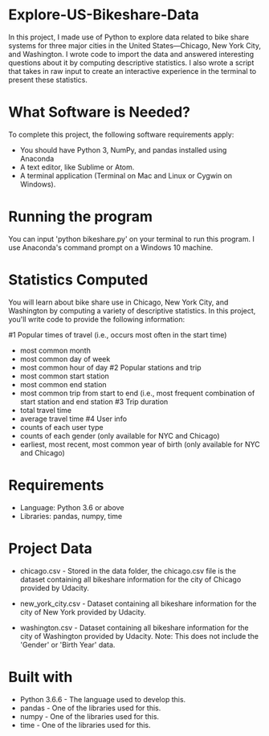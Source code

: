 # Explore-US-Bikeshare-Data
In this project, I made use of Python to explore data related to bike share systems for three major cities in the United States—Chicago, New York City, and Washington. I wrote code to import the data and answered interesting questions about it by computing descriptive statistics. I also wrote a script that takes in raw input to create an interactive experience in the terminal to present these statistics.

# What Software is Needed?
To complete this project, the following software requirements apply:
  - You should have Python 3, NumPy, and pandas installed using Anaconda
  - A text editor, like Sublime or Atom.
  - A terminal application (Terminal on Mac and Linux or Cygwin on Windows).

# Running the program
You can input 'python bikeshare.py' on your terminal to run this program. I use Anaconda's command prompt on a Windows 10 machine.

# Statistics Computed
You will learn about bike share use in Chicago, New York City, and Washington by computing a variety of descriptive statistics. In this project, you'll write code to provide the following information:

#1 Popular times of travel (i.e., occurs most often in the start time)

 - most common month
 - most common day of week
 - most common hour of day
#2 Popular stations and trip
  - most common start station
  - most common end station
  - most common trip from start to end (i.e., most frequent combination of start station and end station
#3 Trip duration
  - total travel time
  - average travel time 
#4 User info
  - counts of each user type
  - counts of each gender (only available for NYC and Chicago)
  - earliest, most recent, most common year of birth (only available for NYC and Chicago)

# Requirements
  - Language: Python 3.6 or above
  - Libraries: pandas, numpy, time
# Project Data
  - chicago.csv - Stored in the data folder, the chicago.csv file is the dataset containing all bikeshare information for the city of Chicago provided by Udacity.

  - new_york_city.csv - Dataset containing all bikeshare information for the city of New York provided by Udacity.

  - washington.csv - Dataset containing all bikeshare information for the city of Washington provided by Udacity. Note: This does not include the 'Gender' or 'Birth Year' data.

# Built with
  - Python 3.6.6 - The language used to develop this.
  - pandas - One of the libraries used for this.
  - numpy - One of the libraries used for this.
  - time - One of the libraries used for this.

